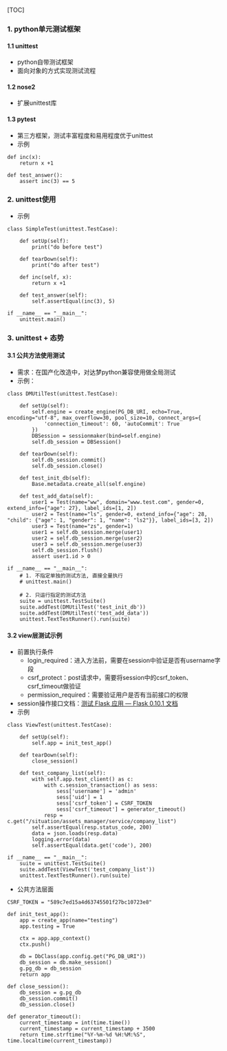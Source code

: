 [TOC]


### 1. python单元测试框架
####  1.1 unittest
- python自带测试框架
- 面向对象的方式实现测试流程

#### 1.2 nose2
- 扩展unittest库

#### 1.3 pytest
- 第三方框架，测试丰富程度和易用程度优于unittest
- 示例
```
def inc(x):
    return x +1
 
def test_answer():
    assert inc(3) == 5
```

### 2. unittest使用
- 示例
```
class SimpleTest(unittest.TestCase):
	
	def setUp(self):
        print("do before test")

    def tearDown(self):
        print("do after test")
    
    def inc(self, x):
    	return x +1
    
    def test_answer(self):
    	self.assertEqual(inc(3), 5)
    
if __name__ == "__main__":
    unittest.main()
```

### 3. unittest + 态势
#### 3.1 公共方法使用测试
- 需求：在国产化改造中，对达梦python兼容使用做全局测试
- 示例：
```
class DMUtilTest(unittest.TestCase):

    def setUp(self):
        self.engine = create_engine(PG_DB_URI, echo=True, encoding="utf-8", max_overflow=30, pool_size=10, connect_args={
            'connection_timeout': 60, 'autoCommit': True
        })
        DBSession = sessionmaker(bind=self.engine)
        self.db_session = DBSession()

    def tearDown(self):
        self.db_session.commit()
        self.db_session.close()

    def test_init_db(self):
        Base.metadata.create_all(self.engine)

    def test_add_data(self):
        user1 = Test(name="ww", domain="www.test.com", gender=0, extend_info={"age": 27}, label_ids=[1, 2])
        user2 = Test(name="ls", gender=0, extend_info={"age": 28, "child": {"age": 1, "gender": 1, "name": "ls2"}}, label_ids=[3, 2])
        user3 = Test(name="zs", gender=1)
        user1 = self.db_session.merge(user1)
        user2 = self.db_session.merge(user2)
        user3 = self.db_session.merge(user3)
        self.db_session.flush()
        assert user1.id > 0

if __name__ == "__main__":
    # 1. 不指定单独的测试方法, 直接全量执行
    # unittest.main()
	
	# 2. 只运行指定的测试方法
    suite = unittest.TestSuite()
    suite.addTest(DMUtilTest('test_init_db'))
    suite.addTest(DMUtilTest('test_add_data'))
    unittest.TextTestRunner().run(suite)
```

#### 3.2 view层测试示例
- 前置执行条件
	- login_required：进入方法前，需要在session中验证是否有username字段
	- csrf_protect：post请求中，需要将session中的csrf_token、csrf_timeout做验证
	- permission_required：需要验证用户是否有当前接口的权限
 - session操作接口文档：[测试 Flask 应用 — Flask 0.10.1 文档](http://docs.jinkan.org/docs/flask/testing.html)
- 示例
```
class ViewTest(unittest.TestCase):

    def setUp(self):
        self.app = init_test_app()

    def tearDown(self):
        close_session()

    def test_company_list(self):
        with self.app.test_client() as c:
            with c.session_transaction() as sess:
                sess['username'] = 'admin'
                sess['uid'] = 1
                sess['csrf_token'] = CSRF_TOKEN
                sess['csrf_timeout'] = generator_timeout()
            resp = c.get("/situation/assets_manager/service/company_list")
        self.assertEqual(resp.status_code, 200)
        data = json.loads(resp.data)
        logging.error(data)
        self.assertEqual(data.get('code'), 200)

if __name__ == "__main__":
    suite = unittest.TestSuite()
    suite.addTest(ViewTest('test_company_list'))
    unittest.TextTestRunner().run(suite)
```
- 公共方法层面
```
CSRF_TOKEN = "589c7ed15a4d63745501f27bc10723e8"

def init_test_app():
    app = create_app(name="testing")
    app.testing = True

    ctx = app.app_context()
    ctx.push()

    db = DbClass(app.config.get("PG_DB_URI"))
    db_session = db.make_session()
    g.pg_db = db_session
    return app

def close_session():
    db_session = g.pg_db
    db_session.commit()
    db_session.close()

def generator_timeout():
    current_timestamp = int(time.time())
    current_timestamp = current_timestamp + 3500
    return time.strftime("%Y-%m-%d %H:%M:%S", time.localtime(current_timestamp))
```